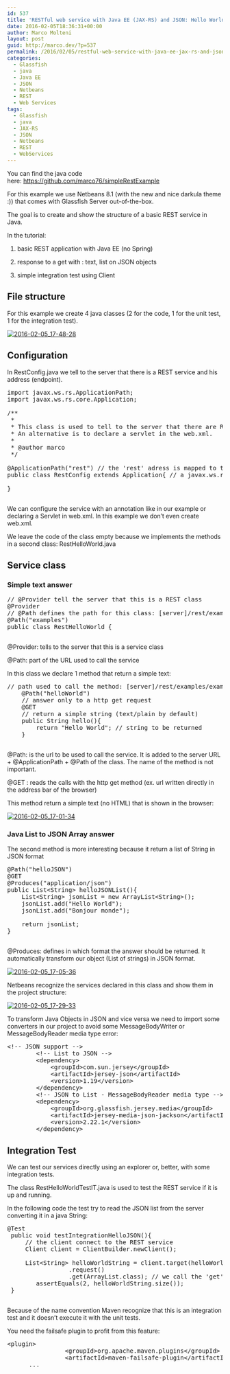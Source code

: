 ```yaml
---
id: 537
title: 'RESTful web service with Java EE (JAX-RS) and JSON: Hello World tutorial'
date: 2016-02-05T18:36:31+00:00
author: Marco Molteni
layout: post
guid: http://marco.dev/?p=537
permalink: /2016/02/05/restful-web-service-with-java-ee-jax-rs-and-json-beginners-tutorial/
categories:
  - Glassfish
  - java
  - Java EE
  - JSON
  - Netbeans
  - REST
  - Web Services
tags:
  - Glassfish
  - java
  - JAX-RS
  - JSON
  - Netbeans
  - REST
  - WebServices
---
```

You can find the java code here: <a href="https://github.com/marco76/simpleRestExample" target="_blank">https://github.com/marco76/simpleRestExample</a>

For this example we use Netbeans 8.1 (with the new and nice darkula theme :)) that comes with Glassfish Server out-of-the-box.
  
The goal is to create and show the structure of a basic REST service in Java.
  
In the tutorial:
  
1. basic REST application with Java EE (no Spring)
  
2. response to a get with : text, list on JSON objects
  
3. simple integration test using Client

## File structure

For this example we create 4 java classes (2 for the code, 1 for the unit test, 1 for the integration test).

<a href="https://i0.wp.com/marco.dev/wp-content/uploads/2016/02/2016-02-05_17-48-28.png" rel="attachment wp-att-554"><img src="https://i0.wp.com/marco.dev/wp-content/uploads/2016/02/2016-02-05_17-48-28.png?resize=300%2C270" alt="2016-02-05_17-48-28" class="alignnone size-medium wp-image-554" data-recalc-dims="1" /></a>

## Configuration

In RestConfig.java we tell to the server that there is a REST service and his address (endpoint).

<pre class="brush: java; title: ; notranslate" title="">import javax.ws.rs.ApplicationPath;
import javax.ws.rs.core.Application;

/**
 *
 * This class is used to tell to the server that there are REST services.
 * An alternative is to declare a servlet in the web.xml.
 * 
 * @author marco
 */

@ApplicationPath("rest") // the 'rest' adress is mapped to the REST services
public class RestConfig extends Application{ // a javax.ws.rs.core.Application must be extended
    
}

</pre>

We can configure the service with an annotation like in our example or declaring a Servlet in web.xml. In this example we don&#8217;t even create web.xml.
  
We leave the code of the class empty because we implements the methods in a second class: RestHelloWorld.java

## Service class

### Simple text answer

<pre class="brush: java; title: ; notranslate" title="">// @Provider tell the server that this is a REST class
@Provider  
// @Path defines the path for this class: [server]/rest/examples
@Path("examples") 
public class RestHelloWorld {

</pre>

@Provider: tells to the server that this is a service class
  
@Path: part of the URL used to call the service

In this class we declare 1 method that return a simple text:

<pre class="brush: java; title: ; notranslate" title="">// path used to call the method: [server]/rest/examples/examples/helloWorld
    @Path("helloWorld") 
    // answer only to a http get request
    @GET 
    // return a simple string (text/plain by default)
    public String hello(){  
        return "Hello World"; // string to be returned
    }
 
</pre>

@Path: is the url to be used to call the service. It is added to the server URL + @ApplicationPath + @Path of the class. The name of the method is not important.
  
@GET : reads the calls with the http get method (ex. url written directly in the address bar of the browser)

This method return a simple text (no HTML) that is shown in the browser:

<a href="{{site.baseurl}}/assets/img/uploads/2016/02/2016-02-05_17-01-34.png" rel="attachment wp-att-542"><img class="alignnone size-medium wp-image-542" src="{{site.baseurl}}/assets/img/uploads/2016/02/2016-02-05_17-01-34.png?resize=300%2C39" alt="2016-02-05_17-01-34" data-recalc-dims="1" /></a>

### Java List to JSON Array answer

The second method is more interesting because it return a list of String in JSON format

<pre class="brush: java; title: ; notranslate" title="">@Path("helloJSON")
@GET
@Produces("application/json")
public List&lt;String&gt; helloJSONList(){
    List&lt;String&gt; jsonList = new ArrayList&lt;String&gt;();
    jsonList.add("Hello World");
    jsonList.add("Bonjour monde");
        
    return jsonList;           
}
 
</pre>

@Produces: defines in which format the answer should be returned. It automatically transform our object (List of strings) in JSON format.

<a href="https://i1.wp.com/marco.dev/wp-content/uploads/2016/02/2016-02-05_17-05-36.png" rel="attachment wp-att-543"><img class="alignnone size-medium wp-image-543" src="https://i1.wp.com/marco.dev/wp-content/uploads/2016/02/2016-02-05_17-05-36.png?resize=300%2C41" alt="2016-02-05_17-05-36" data-recalc-dims="1" /></a>

Netbeans recognize the services declared in this class and show them in the project structure:

<a href="{{site.baseurl}}/assets/img/uploads/2016/02/2016-02-05_17-29-33.png" rel="attachment wp-att-547"><img src="{{site.baseurl}}/assets/img/uploads/2016/02/2016-02-05_17-29-33.png?resize=293%2C109" alt="2016-02-05_17-29-33" class="alignnone size-full wp-image-547" data-recalc-dims="1" /></a>

To transform Java Objects in JSON and vice versa we need to import some converters in our project to avoid some MessageBodyWriter or MessageBodyReader media type error:

<pre class="brush: xml; title: ; notranslate" title="">&lt;!-- JSON support --&gt;
        &lt;!-- List to JSON --&gt;
        &lt;dependency&gt;
            &lt;groupId&gt;com.sun.jersey&lt;/groupId&gt;
            &lt;artifactId&gt;jersey-json&lt;/artifactId&gt;
            &lt;version&gt;1.19&lt;/version&gt;
        &lt;/dependency&gt;
        &lt;!-- JSON to List - MessageBodyReader media type --&gt;
        &lt;dependency&gt;
            &lt;groupId&gt;org.glassfish.jersey.media&lt;/groupId&gt;
            &lt;artifactId&gt;jersey-media-json-jackson&lt;/artifactId&gt;
            &lt;version&gt;2.22.1&lt;/version&gt;
        &lt;/dependency&gt;
</pre>

## Integration Test

We can test our services directly using an explorer or, better, with some integration tests.

The class RestHelloWorldTestIT.java is used to test the REST service if it is up and running.
  
In the following code the test try to read the JSON list from the server converting it in a java String:

<pre class="brush: java; title: ; notranslate" title="">@Test
 public void testIntegrationHelloJSON(){
     // the client connect to the REST service
     Client client = ClientBuilder.newClient();
        
     List&lt;String&gt; helloWorldString = client.target(helloWorldURL+"helloJSON") // connection to the pre-defined URL
                 .request()
                 .get(ArrayList.class); // we call the 'get' method and we transform the answer in a String
        assertEquals(2, helloWorldString.size());
 }
 
</pre>

Because of the name convention Maven recognize that this is an integration test and it doesn&#8217;t execute it with the unit tests.
  
You need the failsafe plugin to profit from this feature:

<pre class="brush: xml; title: ; notranslate" title="">&lt;plugin&gt;
                &lt;groupId&gt;org.apache.maven.plugins&lt;/groupId&gt;
                &lt;artifactId&gt;maven-failsafe-plugin&lt;/artifactId&gt;
      ...    
</pre>